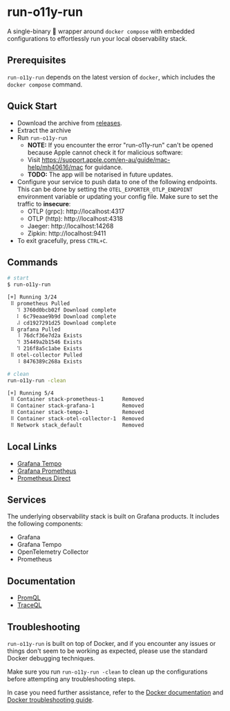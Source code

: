 # run-o11y-run

A single-binary 🌯 wrapper around `docker compose` with embedded configurations to effortlessly run your local observability stack.

## Prerequisites

`run-o11y-run` depends on the latest version of `docker`, which includes the `docker compose` command.

## Quick Start

* Download the archive from [releases](https://github.service.anz/kowalskk/run-o11y-run/releases).
* Extract the archive
* Run `run-o11y-run`
    * **NOTE:** If you encounter the error "run-o11y-run" can't be opened because Apple cannot check it for malicious software:
    * Visit https://support.apple.com/en-au/guide/mac-help/mh40616/mac for guidance.
    * **TODO:** The app will be notarised in future updates.
* Configure your service to push data to one of the following endpoints. This can be done by setting the `OTEL_EXPORTER_OTLP_ENDPOINT` environment variable or updating your config file. Make sure to set the traffic to **insecure**:
    * OTLP (grpc): http://localhost:4317
    * OTLP (http): http://localhost:4318
    * Jaeger: http://localhost:14268
    * Zipkin: http://localhost:9411
* To exit gracefully, press `CTRL+C`.

## Commands

```sh
# start
$ run-o11y-run

[+] Running 3/24
 ⠿ prometheus Pulled                                                                                                                                           78.5s
   ⠹ 3760d0bcb02f Download complete                                                                                                                            75.1s
   ⠇ 6c79eaae9b9d Download complete                                                                                                                            67.7s
   ⠼ cd1927291d25 Download complete                                                                                                                            67.3s
 ⠿ grafana Pulled                                                                                                                                               3.3s
   ⠸ 76dcf36e7d2a Exists                                                                                                                                       75.2s
   ⠹ 35449a2b1546 Exists                                                                                                                                       75.2s
   ⠹ 216f8a5c1abe Exists                                                                                                                                       75.2s
 ⠿ otel-collector Pulled                                                                                                                                        3.3s
   ⠸ 8476389c268a Exists                                                                                                                                       75.2s

# clean
run-o11y-run -clean

[+] Running 5/4
 ⠿ Container stack-prometheus-1      Removed                                                                                                                    0.1s
 ⠿ Container stack-grafana-1         Removed                                                                                                                    0.1s
 ⠿ Container stack-tempo-1           Removed                                                                                                                    0.1s
 ⠿ Container stack-otel-collector-1  Removed                                                                                                                    0.1s
 ⠿ Network stack_default             Removed                                                                                                                    0.0s
```

## Local Links

* [Grafana Tempo](http://localhost:3000/explore?orgId=1&left=%7B%22datasource%22:%22tempo%22,%22queries%22:%5B%7B%22refId%22:%22A%22,%22datasource%22:%7B%22type%22:%22tempo%22,%22uid%22:%22tempo%22%7D%7D%5D,%22range%22:%7B%22from%22:%22now-1h%22,%22to%22:%22now%22%7D%7D)
* [Grafana Prometheus](http://localhost:3000/explore?orgId=1&left=%7B%22datasource%22:%22prometheus%22,%22queries%22:%5B%7B%22refId%22:%22A%22,%22datasource%22:%7B%22type%22:%22prometheus%22,%22uid%22:%22prometheus%22%7D%7D%5D,%22range%22:%7B%22from%22:%22now-1h%22,%22to%22:%22now%22%7D%7D)
* [Prometheus Direct](http://localhost:9090/)

## Services

The underlying observability stack is built on Grafana products. It includes the following components:

* Grafana
* Grafana Tempo
* OpenTelemetry Collector
* Prometheus

## Documentation

* [PromQL](https://prometheus.io/docs/prometheus/latest/querying/basics/)
* [TraceQL](https://grafana.com/docs/tempo/latest/traceql/)

## Troubleshooting

`run-o11y-run` is built on top of Docker, and if you encounter any issues or things don't seem to be working as expected, please use the standard Docker debugging techniques.

Make sure you run `run-o11y-run -clean` to clean up the configurations before attempting any troubleshooting steps.

In case you need further assistance, refer to the [Docker documentation](https://docs.docker.com/) and [Docker troubleshooting guide](https://docs.docker.com/engine/troubleshooting/).
